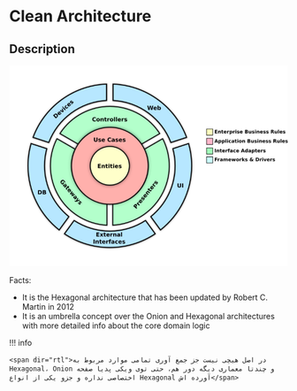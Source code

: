 # Clean Architecture

## Description

![](clean_architecture/image1.png)

Facts:

- It is the Hexagonal architecture that has been updated by Robert C. Martin in 2012
- It is an umbrella concept over the Onion and Hexagonal architectures with more detailed info about the core domain logic

!!! info

    <span dir="rtl">در اصل هیچی نیست جز جمع آوری تمامی موارد مربوط به Hexagonal، Onion و چندتا معماری دیگه دور هم، حتی توی ویکی پدیا صفحه اختصاصی نداره و جزو یکی از انواع Hexagonal آورده اش</span>
